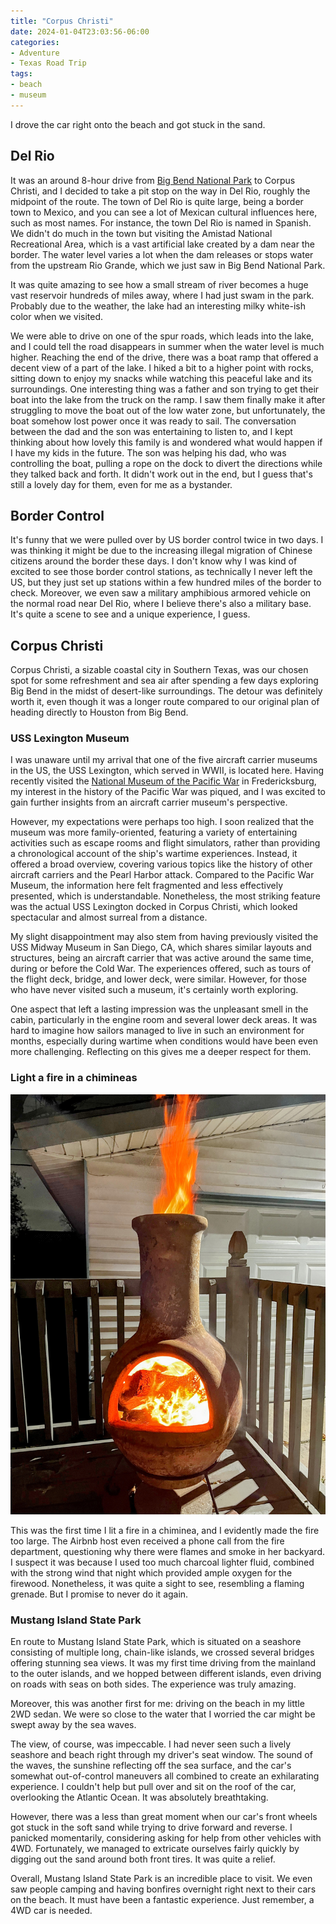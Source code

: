 ```yaml
---
title: "Corpus Christi"
date: 2024-01-04T23:03:56-06:00
categories:
- Adventure
- Texas Road Trip
tags:
- beach
- museum
---
```


I drove the car right onto the beach and got stuck in the sand.

## Del Rio

It was an around 8-hour drive from [Big Bend National Park](/posts/2024-01-01-big-bend-national-park/) to Corpus Christi, and I decided to take a pit stop on the way in Del Rio, roughly the midpoint of the route. The town of Del Rio is quite large, being a border town to Mexico, and you can see a lot of Mexican cultural influences here, such as most names. For instance, the town Del Rio is named in Spanish. We didn't do much in the town but visiting the Amistad National Recreational Area, which is a vast artificial lake created by a dam near the border. The water level varies a lot when the dam releases or stops water from the upstream Rio Grande, which we just saw in Big Bend National Park.

It was quite amazing to see how a small stream of river becomes a huge vast reservoir hundreds of miles away, where I had just swam in the park. Probably due to the weather, the lake had an interesting milky white-ish color when we visited.

We were able to drive on one of the spur roads, which leads into the lake, and I could tell the road disappears in summer when the water level is much higher. Reaching the end of the drive, there was a boat ramp that offered a decent view of a part of the lake. I hiked a bit to a higher point with rocks, sitting down to enjoy my snacks while watching this peaceful lake and its surroundings. One interesting thing was a father and son trying to get their boat into the lake from the truck on the ramp. I saw them finally make it after struggling to move the boat out of the low water zone, but unfortunately, the boat somehow lost power once it was ready to sail. The conversation between the dad and the son was entertaining to listen to, and I kept thinking about how lovely this family is and wondered what would happen if I have my kids in the future. The son was helping his dad, who was controlling the boat, pulling a rope on the dock to divert the directions while they talked back and forth. It didn't work out in the end, but I guess that's still a lovely day for them, even for me as a bystander.

## Border Control

It's funny that we were pulled over by US border control twice in two days. I was thinking it might be due to the increasing illegal migration of Chinese citizens around the border these days. I don't know why I was kind of excited to see those border control stations, as technically I never left the US, but they just set up stations within a few hundred miles of the border to check. Moreover, we even saw a military amphibious armored vehicle on the normal road near Del Rio, where I believe there's also a military base. It's quite a scene to see and a unique experience, I guess.

## Corpus Christi

Corpus Christi, a sizable coastal city in Southern Texas, was our chosen spot for some refreshment and sea air after spending a few days exploring Big Bend in the midst of desert-like surroundings. The detour was definitely worth it, even though it was a longer route compared to our original plan of heading directly to Houston from Big Bend.

### USS Lexington Museum

I was unaware until my arrival that one of the five aircraft carrier museums in the US, the USS Lexington, which served in WWII, is located here. Having recently visited the [National Museum of the Pacific War](/posts/2023-12-29-fredericksburg/#national-museum-of-the-pacific-war) in Fredericksburg, my interest in the history of the Pacific War was piqued, and I was excited to gain further insights from an aircraft carrier museum's perspective.

However, my expectations were perhaps too high. I soon realized that the museum was more family-oriented, featuring a variety of entertaining activities such as escape rooms and flight simulators, rather than providing a chronological account of the ship's wartime experiences. Instead, it offered a broad overview, covering various topics like the history of other aircraft carriers and the Pearl Harbor attack. Compared to the Pacific War Museum, the information here felt fragmented and less effectively presented, which is understandable. Nonetheless, the most striking feature was the actual USS Lexington docked in Corpus Christi, which looked spectacular and almost surreal from a distance.

My slight disappointment may also stem from having previously visited the USS Midway Museum in San Diego, CA, which shares similar layouts and structures, being an aircraft carrier that was active around the same time, during or before the Cold War. The experiences offered, such as tours of the flight deck, bridge, and lower deck, were similar. However, for those who have never visited such a museum, it's certainly worth exploring.

One aspect that left a lasting impression was the unpleasant smell in the cabin, particularly in the engine room and several lower deck areas. It was hard to imagine how sailors managed to live in such an environment for months, especially during wartime when conditions would have been even more challenging. Reflecting on this gives me a deeper respect for them.

### Light a fire in a chimineas

![](fire.jpg)

This was the first time I lit a fire in a chiminea, and I evidently made the fire too large. The Airbnb host even received a phone call from the fire department, questioning why there were flames and smoke in her backyard. I suspect it was because I used too much charcoal lighter fluid, combined with the strong wind that night which provided ample oxygen for the firewood. Nonetheless, it was quite a sight to see, resembling a flaming grenade. But I promise to never do it again.

### Mustang Island State Park

En route to Mustang Island State Park, which is situated on a seashore consisting of multiple long, chain-like islands, we crossed several bridges offering stunning sea views. It was my first time driving from the mainland to the outer islands, and we hopped between different islands, even driving on roads with seas on both sides. The experience was truly amazing.

Moreover, this was another first for me: driving on the beach in my little 2WD sedan. We were so close to the water that I worried the car might be swept away by the sea waves.

The view, of course, was impeccable. I had never seen such a lively seashore and beach right through my driver's seat window. The sound of the waves, the sunshine reflecting off the sea surface, and the car's somewhat out-of-control maneuvers all combined to create an exhilarating experience. I couldn't help but pull over and sit on the roof of the car, overlooking the Atlantic Ocean. It was absolutely breathtaking.

However, there was a less than great moment when our car's front wheels got stuck in the soft sand while trying to drive forward and reverse. I panicked momentarily, considering asking for help from other vehicles with 4WD. Fortunately, we managed to extricate ourselves fairly quickly by digging out the sand around both front tires. It was quite a relief.

Overall, Mustang Island State Park is an incredible place to visit. We even saw people camping and having bonfires overnight right next to their cars on the beach. It must have been a fantastic experience. Just remember, a 4WD car is needed.



